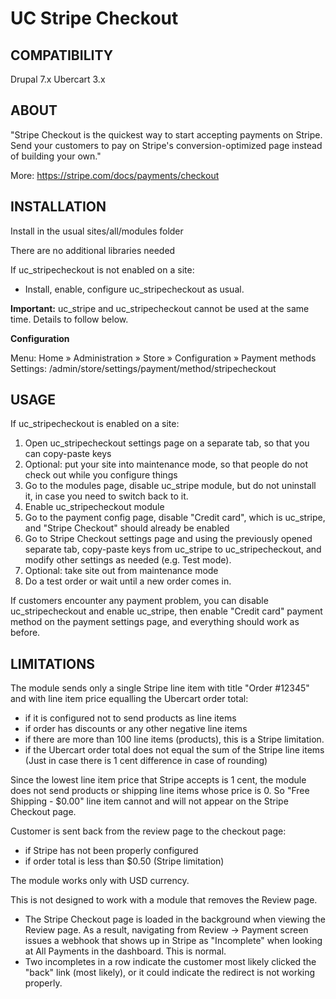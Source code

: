 # UC Stripe Checkout

## COMPATIBILITY
Drupal 7.x Ubercart 3.x

## ABOUT

"Stripe Checkout is the quickest way to start accepting payments on Stripe. Send your customers to pay on Stripe's conversion-optimized page instead of building your own."

More:
https://stripe.com/docs/payments/checkout

## INSTALLATION

Install in the usual sites/all/modules folder

There are no additional libraries needed

If uc_stripecheckout is not enabled on a site: 
* Install, enable, configure uc_stripecheckout as usual. 

**Important:** uc_stripe and uc_stripecheckout cannot be used at the same time. Details to follow below.

**Configuration**

Menu: Home » Administration » Store » Configuration » Payment methods
Settings: /admin/store/settings/payment/method/stripecheckout

## USAGE

If uc_stripecheckout is enabled on a site: 
1) Open uc_stripecheckout settings page on a separate tab, so that you can copy-paste keys 
2) Optional: put your site into maintenance mode, so that people do not check out while you configure things 
3) Go to the modules page, disable uc_stripe module, but do not uninstall it, in case you need to switch back to it. 
4) Enable uc_stripecheckout module 
5) Go to the payment config page, disable "Credit card", which is uc_stripe, and "Stripe Checkout" should already be enabled 
6) Go to Stripe Checkout settings page and using the previously opened separate tab, copy-paste keys from uc_stripe to uc_stripecheckout, and modify other settings as needed (e.g. Test mode). 
7) Optional: take site out from maintenance mode 
8) Do a test order or wait until a new order comes in. 

If customers encounter any payment problem, you can disable uc_stripecheckout and enable uc_stripe, then enable "Credit card" payment method on the payment settings page, and everything should work as before. 

## LIMITATIONS

The module sends only a single Stripe line item with title "Order #12345" and with line item price equalling the Ubercart order total:
* if it is configured not to send products as line items
* if order has discounts or any other negative line items 
* if there are more than 100 line items (products), this is a Stripe limitation. 
* if the Ubercart order total does not equal the sum of the Stripe line items (Just in case there is 1 cent difference in case of rounding)

Since the lowest line item price that Stripe accepts is 1 cent, the module does not send products or shipping line items whose price is 0. So "Free Shipping - $0.00" line item cannot and will not appear on the Stripe Checkout page. 

Customer is sent back from the review page to the checkout page: 
* if Stripe has not been properly configured
* if order total is less than $0.50 (Stripe limitation) 

The module works only with USD currency.

This is not designed to work with a module that removes the Review page.
* The Stripe Checkout page is loaded in the background when viewing the Review page. As a result, navigating from Review -> Payment screen issues a webhook that shows up in Stripe as "Incomplete" when looking at All Payments in the dashboard. This is normal.
* Two incompletes in a row indicate the customer most likely clicked the "back" link (most likely), or it could indicate the redirect is not working properly.
